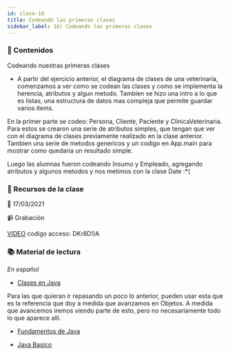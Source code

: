 ```yaml
---
id: clase-16
title: Codeando las primeras clases
sidebar_label: 16) Codeando las primeras clases
---
```




### 📝 Contenidos

Codeando nuestras primeras clases

- A partir del ejercicio anterior, el diagrama de clases de una veterinaria, comenzamos a ver como se codean las clases y como se implementa la herencia, atributos y algun metodo. Tambien se hizo una intro a lo que es listas, una estructura de datos mas compleja que permite guardar varios items.

En la primer parte se codeo: Persona, Cliente, Paciente y ClinicaVeterinaria.
Para estos se crearon una serie de atributos simples, que tengan que ver con el diagrama de clases previamente realizado en la clase anterior. Tambien una serie de metodos genericos y un codigo en App.main para mostrar como quedaria un resultado simple.

Luego las alumnas fueron codeando Insumo y Empleado, agregando atributos y algunos metodos y nos metimos con la clase Date :*(

### 🚀 Recursos de la clase

📆 17/03/2021

📹 Grabación

[VIDEO](https://us02web.zoom.us/rec/share/iJDrUd5gllBi0LNTAGokNx45-evIsaUW_NwxkbNJ36JM9mDThE8WDfj_735gFJWF.f5xhRGH3lRaBXYgl)
codigo acceso: DKr8D!)A

### 📚 Material de lectura

_En español_


- [Clases en Java](https://javadesdecero.es/poo/que-es-una-clase-ejemplos)

Para las que quieran ir repasando un poco lo anterior, pueden usar esta que es la referencia que doy a medida que avanzamos en Objetos. A medida que avancemos iremos viendo parte de esto, pero no necesariamente todo lo que aparece alli.
- [Fundamentos de Java](https://javadesdecero.es/fundamentos/)

- [Java Basico](https://javadesdecero.es/basico/)


